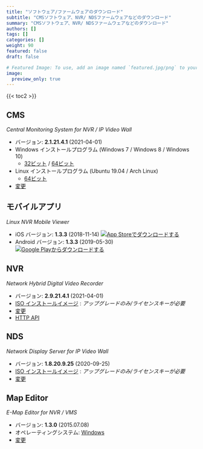 ```yaml
---
title: "ソフトウェア/ファームウェアのダウンロード"
subtitle: "CMSソフトウェア、NVR/ NDSファームウェアなどのダウンロード"
summary: "CMSソフトウェア、NVR/ NDSファームウェアなどのダウンロード"
authors: []
tags: []
categories: []
weight: 90
featured: false
draft: false

# Featured Image: To use, add an image named `featured.jpg/png` to your page's folder.
image:
  preview_only: true
---
```


{{< toc2 >}}

## CMS

*Central Monitoring System for NVR / IP Video Wall*

- バージョン: **2.1.21.4.1** (2021-04-01)
- Windows インストールプログラム (Windows 7 / Windows 8 / Windows 10)
  - [32ビット](https://www.emstone.com/data/cms/cms-2.1.21.4.1-win32-emstone.exe) / [64ビット](https://www.emstone.com/data/cms/cms-2.1.21.4.1-win64-emstone.exe)
- Linux インストールプログラム (Ubuntu 19.04 / Arch Linux)
  - [64ビット](https://www.emstone.com/data/cms/cms-2.1.21.4.1-linux-x86_64.tar.bz2)
- [変更](/docs/cms/changelog/cms21.html)

## モバイルアプリ

*Linux NVR Mobile Viewer*

- iOS バージョン: **1.3.3** (2018-11-14)
  <a href="https://apps.apple.com/kr/app/linux-nvr-mobile-viewer/id561848768" target="_blank"><img src="/img/app-store-badge-ja.png" alt="App Storeでダウンロードする" class="d-inline-block py-0 my-2"></a>
- Android バージョン: **1.3.3** (2019-05-30)
  <a href="https://play.google.com/store/apps/details?id=com.emstone.moview" target="_blank"><img src="/img/google-play-badge-ja.png" alt="Google Playからダウンロードする" class="d-inline-block py-0 my-2"></a>

## NVR

*Network Hybrid Digital Video Recorder*

- バージョン: **2.9.21.4.1** (2021-04-01)
- [ISO インストールイメージ](https://www.emstone.com/data/dvr/nvr-2.9.21.4.1-emstone.iso) : *アップグレードのみ/ライセンスキーが必要*
- [変更](/docs/dvr/changelog/nvr29.html)
- [HTTP API](/docs/dvr/http/)

## NDS

*Network Display Server for IP Video Wall*

- バージョン: **1.8.20.9.25** (2020-09-25)
- [ISO インストールイメージ](https://www.emstone.com/data/nds/nds-1.8.20.9.25.iso)
   : *アップグレードのみ/ライセンスキーが必要*
- [変更](/docs/nds/ChangeLog.html)

## Map Editor

*E-Map Editor for NVR / VMS*

- バージョン: **1.3.0** (2015.07.08)
- オペレーティングシステム: [Windows](https://www.emstone.com/data/vms/mapedit/vms-mapedit-1.3.0-win-ia32-20150708.zip)
- [変更](https://www.emstone.com/data/https://github.com/nvrsw/mapedit/blob/master/ChangeLog.md)
